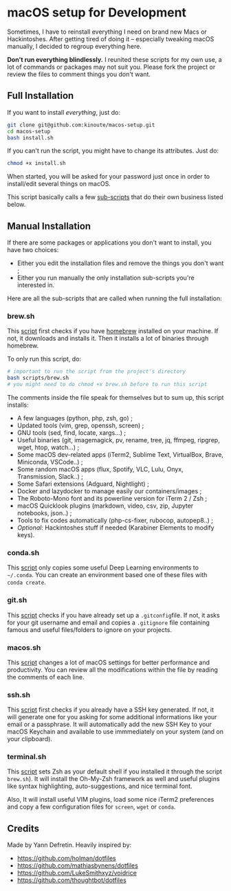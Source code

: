 # macOS setup for Development

Sometimes, I have to reinstall everything I need on brand new Macs or Hackintoshes. After getting tired of doing it – especially tweaking macOS manually, I decided to regroup everything here.

**Don't run everything blindlessly.** I reunited these scripts for my own use, a lot of commands or packages may not suit you. Please fork the project or review the files to comment things you don't want.

## Full Installation

If you want to install _everything_, just do:

```sh
git clone git@github.com:kinoute/macos-setup.git
cd macos-setup
bash install.sh
```

If you can't run the script, you might have to change its attributes. Just do:

```bash
chmod +x install.sh
```

When started, you will be asked for your password just once in order to install/edit several things on macOS.

This script basically calls a few [sub-scripts](scripts) that do their own business listed below.

## Manual Installation

If there are some packages or applications you don't want to install, you have two choices:

* Either you edit the installation files and remove the things you don't want ;
* Either you run manually the only installation sub-scripts you're interested in.

Here are all the sub-scripts that are called when running the full installation:

### brew.sh

This [script](scripts/brew.sh) first checks if you have [homebrew](https://brew.sh) installed on your machine. If not, it downloads and installs it. Then it installs a lot of binaries through homebrew.

To only run this script, do:

```sh
# important to run the script from the project's directory
bash scripts/brew.sh 
# you might need to do chmod +x brew.sh before to run this script
```

The comments inside the file speak for themselves but to sum up, this script installs:

* A few languages (python, php, zsh, go) ;
* Updated tools (vim, grep, openssh, screen) ;
* GNU tools (sed, find, locate, xargs...) ;
* Useful binaries (git, imagemagick, pv, rename, tree, jq, ffmpeg, ripgrep, wget, htop, watch...) ;
* Some macOS dev-related apps (iTerm2, Sublime Text, VirtualBox, Brave, Miniconda, VSCode..) ;
* Some random macOS apps (flux, Spotify, VLC, Lulu, Onyx, Transmission, Slack..) ;
* Some Safari extensions (Adguard, Nightlight) ;
* Docker and lazydocker to manage easily our containers/images ;
* The Roboto-Mono font and its powerline version for iTerm 2 / Zsh ;
* macOS Quicklook plugins (markdown, video, csv, zip, Jupyter notebooks, json..) ;
* Tools to fix codes automatically (php-cs-fixer, rubocop, autopep8..) ;
* _Optional:_ Hackintoshes stuff if needed (Karabiner Elements to modify keys).

### conda.sh

This [script](scripts/conda.sh) only copies some useful Deep Learning environments to `~/.conda`. You can create an environment based one of these files with `conda create`.

### git.sh

This [script](scripts/git.sh) checks if you have already set up a `.gitconfig`file. If not, it asks for your git username and email and copies a `.gitignore` file containing famous and useful files/folders to ignore on your projects.

### macos.sh

This [script](scripts/macos.sh) changes a lot of macOS settings for better performance and productivity. You can review all the modifications within the file by reading the comments of each line.

### ssh.sh

This [script](scripts/ssh.sh) first checks if you already have a SSH key generated. If not, it will generate one for you asking for some additional informations like your email or a passphrase. It will automatically add the new SSH Key to your macOS Keychain and available to use immmediately on your system (and on your clipboard).

### terminal.sh

This [script](scripts/terminal.sh) sets Zsh as your default shell if you installed it through the script `brew.sh`). It will install the Oh-My-Zsh framework as well and useful plugins like syntax highlighting, auto-suggestions, and nice terminal font.

Also, It will install useful VIM plugins, load some nice iTerm2 preferences and copy a few configuration files for `screen`, `wget` or `conda`.

## Credits

Made by Yann Defretin. Heavily inspired by:
* https://github.com/holman/dotfiles
* https://github.com/mathiasbynens/dotfiles
* https://github.com/LukeSmithxyz/voidrice
* https://github.com/thoughtbot/dotfiles

